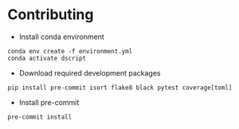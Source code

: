 # Contributing

- Install conda environment
```
conda env create -f environment.yml
conda activate dscript
```
- Download required development packages

```
pip install pre-commit isort flake8 black pytest coverage[toml]
```

- Install pre-commit
```
pre-commit install
```
